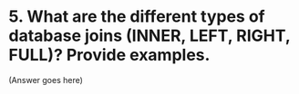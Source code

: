 # 5. What are the different types of database joins (INNER, LEFT, RIGHT, FULL)? Provide examples.

(Answer goes here)
